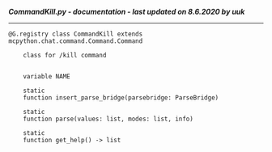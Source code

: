 ***CommandKill.py - documentation - last updated on 8.6.2020 by uuk***
___

    @G.registry class CommandKill extends mcpython.chat.command.Command.Command
        
        class for /kill command


        variable NAME

        static
        function insert_parse_bridge(parsebridge: ParseBridge)

        static
        function parse(values: list, modes: list, info)

        static
        function get_help() -> list
